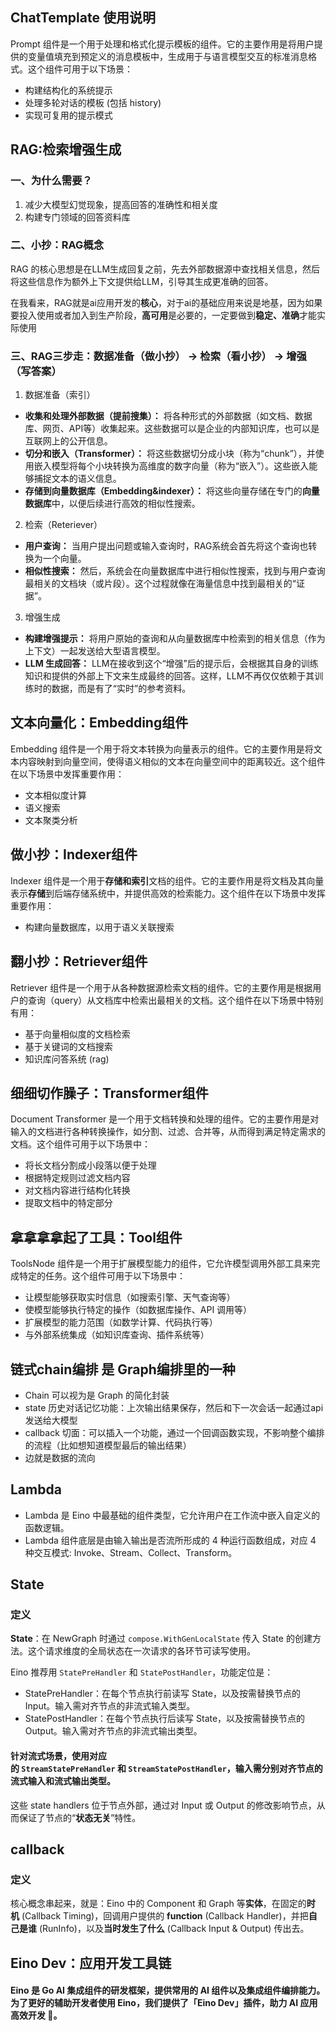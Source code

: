 
## ChatTemplate 使用说明
Prompt 组件是一个用于处理和格式化提示模板的组件。它的主要作用是将用户提供的变量值填充到预定义的消息模板中，生成用于与语言模型交互的标准消息格式。这个组件可用于以下场景：
- 构建结构化的系统提示
- 处理多轮对话的模板 (包括 history)
- 实现可复用的提示模式

## RAG:检索增强生成
### 一、为什么需要？ 
1. 减少大模型幻觉现象，提高回答的准确性和相关度
2. 构建专门领域的回答资料库
### 二、小抄：RAG概念
RAG 的核心思想是在LLM生成回复之前，先去外部数据源中查找相关信息，然后将这些信息作为额外上下文提供给LLM，引导其生成更准确的回答。

在我看来，RAG就是ai应用开发的**核心**，对于ai的基础应用来说是地基，因为如果要投入使用或者加入到生产阶段，**高可用**是必要的，一定要做到**稳定、准确**才能实际使用

### 三、RAG三步走：数据准备（做小抄） -> 检索（看小抄） -> 增强（写答案）
1. 数据准备（索引）
- **收集和处理外部数据（提前搜集）：** 将各种形式的外部数据（如文档、数据库、网页、API等）收集起来。这些数据可以是企业的内部知识库，也可以是互联网上的公开信息。
- **切分和嵌入（Transformer）：** 将这些数据切分成小块（称为“chunk”），并使用嵌入模型将每个小块转换为高维度的数字向量（称为“嵌入”）。这些嵌入能够捕捉文本的语义信息。
- **存储到向量数据库（Embedding&indexer）：** 将这些向量存储在专门的**向量数据库**中，以便后续进行高效的相似性搜索。
2. 检索（Reteriever）
- **用户查询：** 当用户提出问题或输入查询时，RAG系统会首先将这个查询也转换为一个向量。
- **相似性搜索：** 然后，系统会在向量数据库中进行相似性搜索，找到与用户查询最相关的文档块（或片段）。这个过程就像在海量信息中找到最相关的“证据”。
3. 增强生成
- **构建增强提示：** 将用户原始的查询和从向量数据库中检索到的相关信息（作为上下文）一起发送给大型语言模型。
- **LLM 生成回答：** LLM在接收到这个“增强”后的提示后，会根据其自身的训练知识和提供的外部上下文来生成最终的回答。这样，LLM不再仅仅依赖于其训练时的数据，而是有了“实时”的参考资料。

## 文本向量化：Embedding组件
Embedding 组件是一个用于将文本转换为向量表示的组件。它的主要作用是将文本内容映射到向量空间，使得语义相似的文本在向量空间中的距离较近。这个组件在以下场景中发挥重要作用：
- 文本相似度计算
- 语义搜索
- 文本聚类分析

## 做小抄：Indexer组件
Indexer 组件是一个用于**存储和索引**文档的组件。它的主要作用是将文档及其向量表示**存储**到后端存储系统中，并提供高效的检索能力。这个组件在以下场景中发挥重要作用：
- 构建向量数据库，以用于语义关联搜索

## 翻小抄：Retriever组件
Retriever 组件是一个用于从各种数据源检索文档的组件。它的主要作用是根据用户的查询（query）从文档库中检索出最相关的文档。这个组件在以下场景中特别有用：
- 基于向量相似度的文档检索
- 基于关键词的文档搜索
- 知识库问答系统 (rag)

## 细细切作臊子：Transformer组件
Document Transformer 是一个用于文档转换和处理的组件。它的主要作用是对输入的文档进行各种转换操作，如分割、过滤、合并等，从而得到满足特定需求的文档。这个组件可用于以下场景中：
- 将长文档分割成小段落以便于处理
- 根据特定规则过滤文档内容
- 对文档内容进行结构化转换
- 提取文档中的特定部分

## 拿拿拿拿起了工具：Tool组件

ToolsNode 组件是一个用于扩展模型能力的组件，它允许模型调用外部工具来完成特定的任务。这个组件可用于以下场景中：

- 让模型能够获取实时信息（如搜索引擎、天气查询等）
- 使模型能够执行特定的操作（如数据库操作、API 调用等）
- 扩展模型的能力范围（如数学计算、代码执行等）
- 与外部系统集成（如知识库查询、插件系统等）

## 链式chain编排 是 Graph编排里的一种
- Chain 可以视为是 Graph 的简化封装
- state 历史对话记忆功能：上次输出结果保存，然后和下一次会话一起通过api发送给大模型
- callback 切面：可以插入一个功能，通过一个回调函数实现，不影响整个编排的流程（比如想知道模型最后的输出结果）
- 边就是数据的流向
 
## Lambda
- Lambda 是 Eino 中最基础的组件类型，它允许用户在工作流中嵌入自定义的函数逻辑。
- Lambda 组件底层是由输入输出是否流所形成的 4 种运行函数组成，对应 4 种交互模式: Invoke、Stream、Collect、Transform。

## State
### 定义

**State**：在 NewGraph 时通过 `compose.WithGenLocalState` 传入 State 的创建方法。这个请求维度的全局状态在一次请求的各环节可读写使用。

Eino 推荐用 `StatePreHandler` 和 `StatePostHandler`，功能定位是：

- StatePreHandler：在每个节点执行前读写 State，以及按需替换节点的 Input。输入需对齐节点的非流式输入类型。
- StatePostHandler：在每个节点执行后读写 State，以及按需替换节点的 Output。输入需对齐节点的非流式输出类型。
#### 针对流式场景，使用对应的 `StreamStatePreHandler` 和 `StreamStatePostHandler`，输入需分别对齐节点的流式输入和流式输出类型。
这些 state handlers 位于节点外部，通过对 Input 或 Output 的修改影响节点，从而保证了节点的“**状态无关**”特性。

## callback
### 定义
核心概念串起来，就是：Eino 中的 Component 和 Graph 等**实体**，在固定的**时机** (Callback Timing)，回调用户提供的 **function** (Callback Handler)，并把**自己是谁** (RunInfo)，以及**当时发生了什么** (Callback Input & Output) 传出去。

## Eino Dev：应用开发工具链
#### Eino 是 Go AI 集成组件的研发框架，提供常用的 AI 组件以及集成组件编排能力。为了更好的辅助开发者使用 Eino，我们提供了「Eino Dev」插件，助力 AI 应用高效开发 🚀。